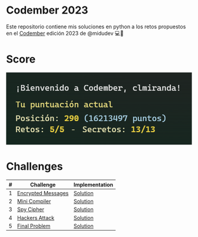 # Codember 2023

Este repositorio contiene mis soluciones en python a los retos propuestos en el [Codember](https://codember.dev/) edición 2023 de @midudev 💻🐍

# Score

![Current Score](/score.PNG)

# Challenges

| #   | Challenge                                                      | Implementation                                        |
| --- | -------------------------------------------------------------- | ----------------------------------------------------- |
| 1   | [Encrypted Messages](./01_encrypted_messages/01_challenge.txt) | [Solution](./01_encrypted_messages/01_challenge.py)   |
| 2   | [Mini Compiler](./02_mini_compiler/02_challenge.txt)           | [Solution](./02_mini_compiler/02_challenge.py)        |
| 3   | [Spy Cipher](./03_spy_cipher_challenge/03_challenge.txt)       | [Solution](./03_spy_cipher_challenge/03_challenge.py) |
| 4   | [Hackers Attack](./04_hackers_attack/04_challenge.txt)         | [Solution](./04_hackers_attack/04_challenge.py)       |
| 5   | [Final Problem](./05_final_problem/05_challenge.txt)           | [Solution](./05_final_problem/05_challenge.py)        |
